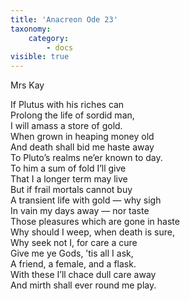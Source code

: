 ```yaml
---
title: 'Anacreon Ode 23'
taxonomy:
    category:
        - docs
visible: true
---
```


<div class="author">Mrs Kay</div>

If Plutus with his riches can  
Prolong the life of sordid man,  
I will amass a store of gold.  
When grown in heaping money old  
And death shall bid me haste away  
To Pluto’s realms ne’er known to day.  
To him a sum of fold I’ll give  
That I a longer term may live  
But if frail mortals cannot buy  
A transient life with gold — why sigh  
In vain my days away — nor taste  
Those pleasures which are gone in haste  
Why should I weep, when death is sure,  
Why seek not I, for care a cure  
Give me ye Gods, ’tis all I ask,  
A friend, a female, and a flask.  
With these I’ll chace dull care away  
And mirth shall ever round me play.   